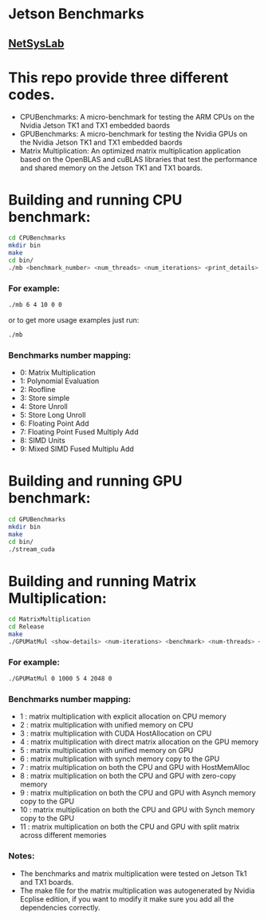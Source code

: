 # Jetson Benchmarks

## [NetSysLab](http://netsyslab.ece.ubc.ca/wiki/index.php/Networked_Systems_Laboratory)

# This repo provide three different codes.

  - CPUBenchmarks: A micro-benchmark for testing the ARM CPUs on the Nvidia Jetson TK1 and TX1 embedded baords
  - GPUBenchmarks: A micro-benchmark for testing the Nvidia GPUs on the Nvidia Jetson TK1 and TX1 embedded baords
  - Matrix Multiplication: An optimized matrix multiplication application based on the OpenBLAS and cuBLAS libraries that test the performance and shared memory on the Jetson TK1 and TX1 boards.

# Building and running CPU benchmark:

```sh
cd CPUBenchmarks
mkdir bin
make
cd bin/
./mb <benchmark_number> <num_threads> <num_iterations> <print_details>
```
### For example:
```sh
./mb 6 4 10 0 0
```
or to get more usage examples just run:
```sh
./mb
```
### Benchmarks number mapping:
* 0: Matrix Multiplication
* 1: Polynomial Evaluation
* 2: Roofline
* 3: Store simple
* 4: Store Unroll
* 5: Store Long Unroll
* 6: Floating Point Add
* 7: Floating Point Fused Multiply Add
* 8: SIMD Units
* 9: Mixed SIMD Fused Multiplu Add
 
# Building and running GPU benchmark:

```sh
cd GPUBenchmarks
mkdir bin
make
cd bin/
./stream_cuda
```
# Building and running Matrix Multiplication:

```sh
cd MatrixMultiplication
cd Release
make
./GPUMatMul <show-details> <num-iterations> <benchmark> <num-threads> <matrix-dimension> <cpu-columns>
```
### For example:
```sh
./GPUMatMul 0 1000 5 4 2048 0
```
### Benchmarks number mapping:
* 1 : matrix multiplication with explicit allocation on CPU memory
* 2 : matrix multiplication with unified memory on CPU
* 3 : matrix multiplication with CUDA HostAllocation on CPU
* 4 : matrix multiplication with direct matrix allocation on the GPU memory
* 5 : matrix multiplication with unified memory on GPU
* 6 : matrix multiplication with synch memory copy to the GPU
* 7 : matrix multiplication on both the CPU and GPU with HostMemAlloc
* 8 : matrix multiplication on both the CPU and GPU with zero-copy memory
* 9 : matrix multiplication on both the CPU and GPU with Asynch memory copy to the GPU
* 10 : matrix multiplication on both the CPU and GPU with Synch memory copy to the GPU
* 11 : matrix multiplication on both the CPU and GPU with split matrix across different memories

### Notes:
* The benchmarks and matrix multiplication were tested on Jetson Tk1 and TX1 boards.
* The make file for the matrix multiplication was autogenerated by Nvidia Ecplise edition, if you want to modify it make sure you add all the dependencies correctly.
